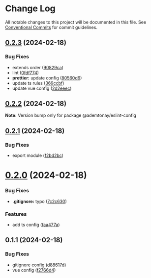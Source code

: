 # Change Log

All notable changes to this project will be documented in this file.
See [Conventional Commits](https://conventionalcommits.org) for commit guidelines.

## [0.2.3](https://github.com/ademtonay/eslint-config/compare/v0.2.2...v0.2.3) (2024-02-18)


### Bug Fixes

* extends order ([90829ca](https://github.com/ademtonay/eslint-config/commit/90829caf3c7b58a9687ad93c7c1a634b530e90a1))
* lint ([0fdf774](https://github.com/ademtonay/eslint-config/commit/0fdf7746e7401092fbe50ee90643e1738fcfe2b3))
* **prettier:** update config ([80560d6](https://github.com/ademtonay/eslint-config/commit/80560d63c682579c9c58c840eab7895193bfae20))
* update ts rules ([369ccbf](https://github.com/ademtonay/eslint-config/commit/369ccbf54e4344637cf6f8f27c7195b1d1ca4ab2))
* update vue config ([2d2eeec](https://github.com/ademtonay/eslint-config/commit/2d2eeec89afb23bec226ef3714d85de68e690af3))





## [0.2.2](https://github.com/ademtonay/eslint-config/compare/v0.2.1...v0.2.2) (2024-02-18)

**Note:** Version bump only for package @ademtonay/eslint-config





## [0.2.1](https://github.com/ademtonay/eslint-config/compare/v0.2.0...v0.2.1) (2024-02-18)


### Bug Fixes

* export module ([f2bd2bc](https://github.com/ademtonay/eslint-config/commit/f2bd2bc464ad4949c6416094097ae187037450c7))





# [0.2.0](https://github.com/ademtonay/eslint-config/compare/v0.1.1...v0.2.0) (2024-02-18)


### Bug Fixes

* **.gitignore:** typo ([7c2c630](https://github.com/ademtonay/eslint-config/commit/7c2c630f40828af67974038266cd4d6df78bc6b0))


### Features

* add ts config ([faa477a](https://github.com/ademtonay/eslint-config/commit/faa477a13a4fdb350c686560714f08d0048e99de))





## 0.1.1 (2024-02-18)


### Bug Fixes

* gitignore config ([d88617d](https://github.com/ademtonay/eslint-config/commit/d88617d643fc09ef56053940b7419594fe617ee0))
* vue config ([f2766d4](https://github.com/ademtonay/eslint-config/commit/f2766d4d60567aebabfe7f0da8dfc9e3aa633307))
